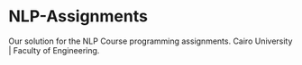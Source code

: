 # NLP-Assignments
Our solution for the NLP Course programming assignments. Cairo University | Faculty of Engineering.
